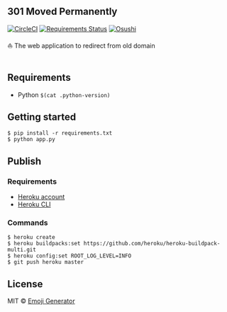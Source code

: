 ## 301 Moved Permanently
[![CircleCI](https://circleci.com/gh/emoji-gen/web-redirect/tree/master.svg?style=shield)](https://circleci.com/gh/emoji-gen/web-redirect/tree/master) [![Requirements Status](https://requires.io/github/emoji-gen/web-redirect/requirements.svg?branch=master)](https://requires.io/github/emoji-gen/web-redirect/requirements/?branch=master) [![Osushi](https://img.shields.io/badge/donate-osushi-EA2F57.svg)](https://osushi.love/intent/post/9ad90add99954e62ac79251606c10eec)

:boat: The web application to redirect from old domain
<br>
<br>

## Requirements

- Python `$(cat .python-version)`

## Getting started

```
$ pip install -r requirements.txt
$ python app.py
```

## Publish
### Requirements

- [Heroku account](https://heroku.com/)
- [Heroku CLI](https://devcenter.heroku.com/articles/heroku-cli)

### Commands

```
$ heroku create
$ heroku buildpacks:set https://github.com/heroku/heroku-buildpack-multi.git
$ heroku config:set ROOT_LOG_LEVEL=INFO
$ git push heroku master
```

## License

MIT &copy; [Emoji Generator](https://emoji-gen.ninja)
